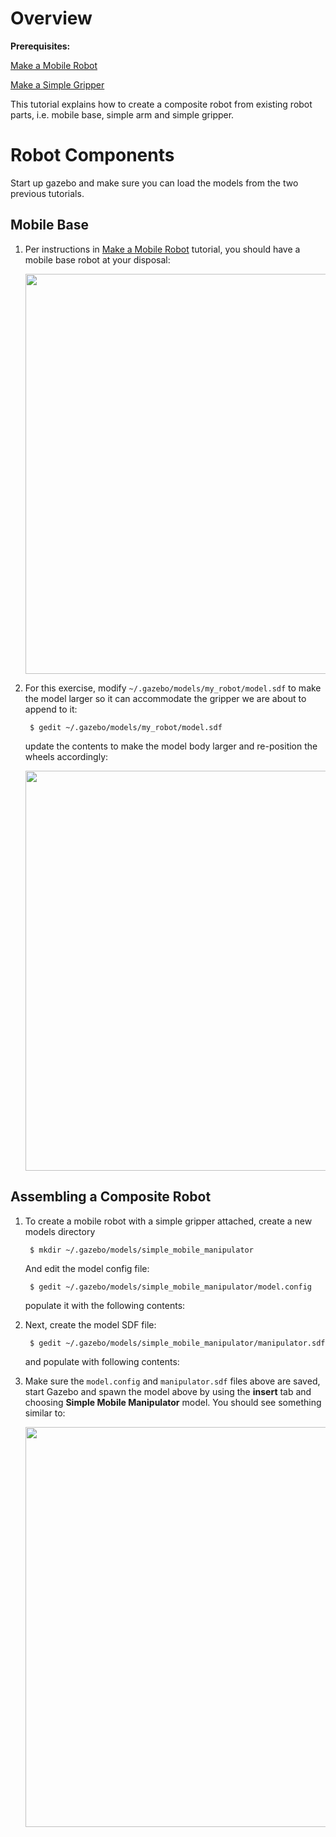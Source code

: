 # Overview

**Prerequisites:**

  [Make a Mobile Robot](http://gazebosim.org/tutorials/?tut=build_robot)

  [Make a Simple Gripper](http://gazebosim.org/tutorials/?tut=simple_gripper)

This tutorial explains how to create a composite robot from existing robot parts, i.e. mobile base, simple arm and simple gripper.

# Robot Components

Start up gazebo and make sure you can load the models from the two previous tutorials.

## Mobile Base

1. Per instructions in [Make a Mobile Robot](http://gazebosim.org/tutorials/?tut=build_robot) tutorial, you should have a mobile base robot at your disposal:

    <img src="http://gazebosim.org/w/images/0/0e/Mobile_base.png" width="640px"/>

1. For this exercise, modify `~/.gazebo/models/my_robot/model.sdf` to make the model larger so it can accommodate the gripper we are about to append to it:

        $ gedit ~/.gazebo/models/my_robot/model.sdf

    update the contents to make the model body larger and re-position the wheels accordingly:

    <include src='https://bitbucket.org/osrf/gazebo_tutorials/raw/attach_gripper/files/model.sdf' />

    <img src="http://gazebosim.org/w/images/0/00/Mobile_base_large.png" width="640px"/>

## Assembling a Composite Robot

1. To create a mobile robot with a simple gripper attached, create a new models directory

        $ mkdir ~/.gazebo/models/simple_mobile_manipulator

    And edit the model config file:

        $ gedit ~/.gazebo/models/simple_mobile_manipulator/model.config

    populate it with the following contents:

    <include src='https://bitbucket.org/osrf/gazebo_tutorials/raw/attach_gripper/files/model.config' />

1. Next, create the model SDF file:

        $ gedit ~/.gazebo/models/simple_mobile_manipulator/manipulator.sdf

    and populate with following contents:

    <include src='https://bitbucket.org/osrf/gazebo_tutorials/raw/attach_gripper/files/manipulator.sdf' />

1. Make sure the `model.config` and `manipulator.sdf` files above are saved, start Gazebo and spawn the model above by using the **insert** tab and choosing **Simple Mobile Manipulator** model.  You should see something similar to:

    <img src="http://gazebosim.org/w/images/a/ab/Simple_mobile_manipulator.png" width="640px"/>
